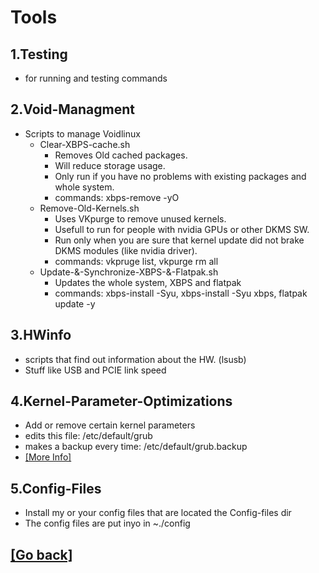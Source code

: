 # Tools
## 1.Testing
- for running and testing commands
## 2.Void-Managment
- Scripts to manage Voidlinux 
    - Clear-XBPS-cache.sh
        - Removes Old cached packages.
        - Will reduce storage usage.
        - Only run if you have no problems with existing packages and whole system.
        - commands: xbps-remove -yO
    - Remove-Old-Kernels.sh
        - Uses VKpurge to remove unused kernels.
        - Usefull to run for people with nvidia GPUs or other DKMS SW.
        - Run only when you are sure that kernel update did not brake DKMS modules (like nvidia driver).
        - commands: vkpruge list, vkpurge rm all
    - Update-&-Synchronize-XBPS-&-Flatpak.sh
        - Updates the whole system, XBPS and flatpak
        - commands: xbps-install -Syu, xbps-install -Syu xbps, flatpak update -y
## 3.HWinfo
- scripts that find out information about the HW. (lsusb)
- Stuff like USB and PCIE link speed
## 4.Kernel-Parameter-Optimizations
- Add or remove certain kernel parameters
- edits this file: /etc/default/grub
- makes a backup every time: /etc/default/grub.backup
- [[More Info]](https://github.com/squidnose/Voidlinux-Post-Install-TUI/blob/main/scripts/0.Tools/4.Kernel-Parameter-Optimizations/0.info.md)
## 5.Config-Files
- Install my or your config files that are located the Config-files dir
- The config files are put inyo in ~./config

## [[Go back]](https://github.com/squidnose/Voidlinux-Post-Install-TUI/blob/main/scripts/0.info.md)
